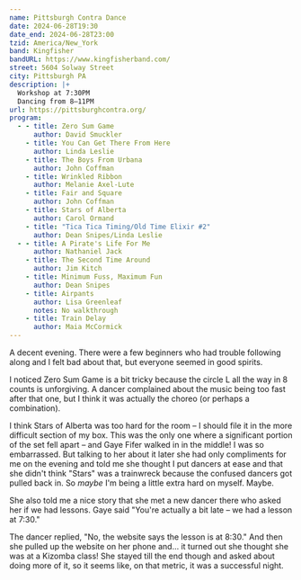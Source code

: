 ```yaml
---
name: Pittsburgh Contra Dance
date: 2024-06-28T19:30
date_end: 2024-06-28T23:00
tzid: America/New_York
band: Kingfisher
bandURL: https://www.kingfisherband.com/
street: 5604 Solway Street
city: Pittsburgh PA
description: |+
  Workshop at 7:30PM  
  Dancing from 8–11PM
url: https://pittsburghcontra.org/
program:
  - - title: Zero Sum Game
      author: David Smuckler
    - title: You Can Get There From Here
      author: Linda Leslie
    - title: The Boys From Urbana
      author: John Coffman
    - title: Wrinkled Ribbon
      author: Melanie Axel-Lute
    - title: Fair and Square
      author: John Coffman
    - title: Stars of Alberta
      author: Carol Ormand
    - title: "Tica Tica Timing/Old Time Elixir #2"
      author: Dean Snipes/Linda Leslie
  - - title: A Pirate's Life For Me
      author: Nathaniel Jack
    - title: The Second Time Around
      author: Jim Kitch
    - title: Minimum Fuss, Maximum Fun
      author: Dean Snipes
    - title: Airpants
      author: Lisa Greenleaf
      notes: No walkthrough
    - title: Train Delay
      author: Maia McCormick
---
```


A decent evening. There were a few beginners who had trouble following along and I felt bad about that, but everyone seemed in good spirits.

I noticed Zero Sum Game is a bit tricky because the circle L all the way in 8 counts is unforgiving. A dancer complained about the music being too fast after that one, but I think it was actually the choreo (or perhaps a combination).

I think Stars of Alberta was too hard for the room – I should file it in the more difficult section of my box. This was the only one where a significant portion of the set fell apart – and Gaye Fifer walked in in the middle! I was so embarrassed. But talking to her about it later she had only compliments for me on the evening and told me she thought I put dancers at ease and that she didn't think "Stars" was a trainwreck because the confused dancers got pulled back in. So _maybe_ I'm being a little extra hard on myself. Maybe.

She also told me a nice story that she met a new dancer there who asked her if we had lessons. Gaye said "You're actually a bit late – we had a lesson at 7:30."

The dancer replied, "No, the website says the lesson is at 8:30." And then she pulled up the website on her phone and... it turned out she thought she was at a Kizomba class! She stayed till the end though and asked about doing more of it, so it seems like, on that metric, it was a successful night.
